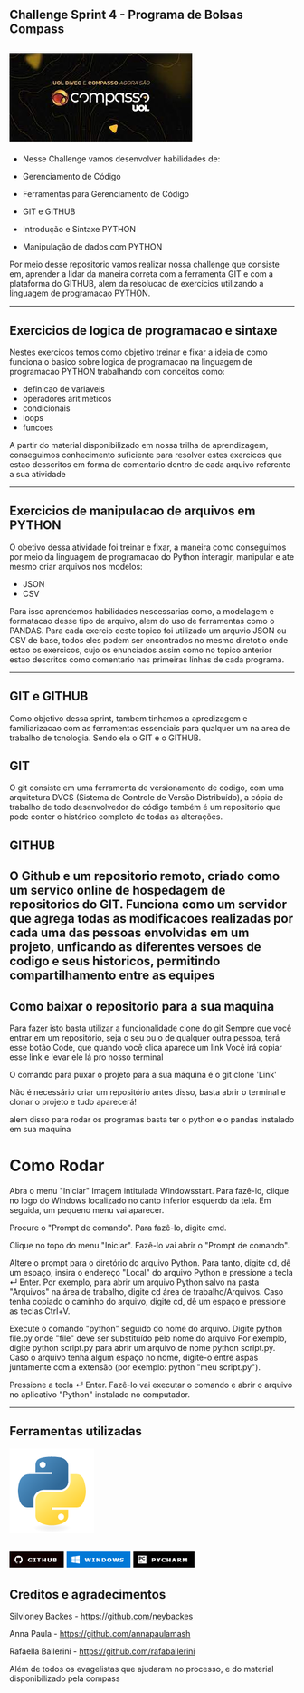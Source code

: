 ## Challenge Sprint 4 - Programa de Bolsas Compass
![img_8.png](img_8.png)
---------------------------------------------------
* Nesse Challenge vamos desenvolver habilidades de:

* Gerenciamento de Código

* Ferramentas para Gerenciamento de Código

* GIT e GITHUB

* Introdução e Sintaxe PYTHON

* Manipulação de dados com PYTHON


Por meio desse repositorio vamos realizar nossa challenge 
que consiste em, aprender a lidar da maneira correta com a ferramenta
GIT e com a plataforma do GITHUB, alem da resolucao de exercicios 
utilizando a linguagem de programacao PYTHON.

--------------------------------------------------------------------------
## Exercicios de logica de programacao e sintaxe

Nestes exercicos temos como objetivo treinar e fixar a ideia de como funciona 
o basico sobre logica de programacao na linguagem de programacao PYTHON trabalhando com
conceitos como:
* definicao de variaveis
* operadores aritimeticos
* condicionais
* loops 
* funcoes
  
A partir do material disponibilizado em nossa trilha de aprendizagem,
conseguimos conhecimento suficiente para resolver estes exercicos que estao 
desscritos em forma de comentario dentro de cada arquivo referente a sua atividade

---------------------------------------------------------------------------------

## Exercicios de manipulacao de arquivos em PYTHON

O obetivo dessa atividade foi treinar e fixar, a maneira como conseguimos
por meio da linguagem de programacao do Python interagir, manipular e ate mesmo criar
arquivos nos modelos:
* JSON
* CSV

Para isso aprendemos habilidades nescessarias como, a modelagem e formatacao
desse tipo de arquivo, alem do uso de ferramentas como o PANDAS.
Para cada exercio deste topico foi utilizado um arquvio JSON ou CSV de base,
todos eles podem ser encontrados no mesmo diretotio onde estao os exercicos, cujo 
os enunciados assim como no topico anterior estao descritos como comentario 
nas primeiras linhas de cada programa.

----------------------------------------------------------------

## GIT e GITHUB

Como objetivo dessa sprint, tambem tinhamos a apredizagem e familiarizacao 
com as ferramentas essenciais para qualquer um na area de trabalho de tcnologia.
Sendo ela o GIT e o GITHUB.
 
## GIT

O git consiste em uma ferramenta de versionamento de codigo, com uma arquitetura
DVCS (Sistema de Controle de Versão Distribuído),
a cópia de trabalho de todo desenvolvedor do código também é um repositório que pode conter o 
histórico completo de todas as alterações.

## GITHUB
O Github e um repositorio remoto, criado como um servico online de hospedagem 
de repositorios do GIT. 
Funciona como um servidor que agrega todas as modificacoes realizadas por cada uma das
pessoas envolvidas em um projeto, unficando as diferentes versoes de codigo e seus historicos,
permitindo compartilhamento entre as equipes
---------------------------------------------------------------------------------------------------
## Como baixar o repositorio para a sua maquina
Para fazer isto basta utilizar a funcionalidade clone do git
Sempre que você entrar em um repositório, seja o seu ou o de qualquer outra pessoa, 
terá esse botão Code, que quando você clica aparece um link
Você irá copiar esse link e levar ele lá pro nosso terminal

O comando para puxar o projeto para a sua máquina é o git clone 'Link'

Não é necessário criar um repositório antes disso, basta abrir o terminal e clonar o projeto e tudo aparecerá!

alem disso para rodar os programas basta ter o python e o pandas instalado em sua maquina

# Como Rodar

Abra o menu "Iniciar" Imagem intitulada Windowsstart. Para fazê-lo, clique no logo do Windows localizado no canto inferior esquerdo da tela. Em seguida, um pequeno menu vai aparecer.

Procure o "Prompt de comando". Para fazê-lo, digite cmd.

Clique  no topo do menu "Iniciar". Fazê-lo vai abrir o "Prompt de comando".

Altere o prompt para o diretório do arquivo Python. Para tanto, digite cd, dê um espaço, insira o endereço "Local" do arquivo Python e pressione a tecla ↵ Enter.
Por exemplo, para abrir um arquivo Python salvo na pasta "Arquivos" na área de trabalho, digite cd área de trabalho/Arquivos.
Caso tenha copiado o caminho do arquivo, digite cd, dê um espaço e pressione as teclas Ctrl+V.

Execute o comando "python" seguido do nome do arquivo. Digite python file.py onde "file" deve ser substituído pelo nome do arquivo
Por exemplo, digite python script.py para abrir um arquivo de nome python script.py.
Caso o arquivo tenha algum espaço no nome, digite-o entre aspas juntamente com a extensão (por exemplo: python "meu script.py").


Pressione a tecla ↵ Enter. Fazê-lo vai executar o comando e abrir o arquivo no aplicativo "Python" instalado no computador.




---------------------------------------------------------------------------------------------------------------
## Ferramentas utilizadas
![img_6.png](img_6.png)

 ![img_1.png](img_1.png) ![img_2.png](img_2.png) ![img_3.png](img_3.png) 
 --------------------------------------------------------------------------------------------
## Creditos  e agradecimentos 
Silvioney Backes - https://github.com/neybackes

Anna Paula - https://github.com/annapaulamash

Rafaella Ballerini - https://github.com/rafaballerini

Além de todos os evagelistas que ajudaram no processo, e do material
disponibilizado pela compass


